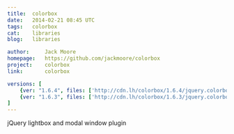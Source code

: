 ```yaml
---
title:	colorbox
date:	2014-02-21 08:45 UTC
tags:	colorbox
cat:	libraries
blog:	libraries

author:		Jack Moore
homepage:	https://github.com/jackmoore/colorbox
project:	colorbox
link:		colorbox

versions: [
	{ver: "1.6.4", files: ['http://cdn.lh/colorbox/1.6.4/jquery.colorbox-min.js', 'http://cdn.lh/colorbox/1.6.4/jquery.colorbox.js', 'http://cdn.lh/colorbox/1.6.4/i18n/jquery.colorbox-pl.js']},
	{ver: "1.6.3", files: ['http://cdn.lh/colorbox/1.6.3/jquery.colorbox-min.js', 'http://cdn.lh/colorbox/1.6.3/jquery.colorbox.js', 'http://cdn.lh/colorbox/1.6.4/i18n/jquery.colorbox-pl.js']},
]
---
```


jQuery lightbox and modal window plugin